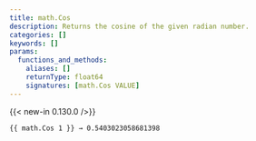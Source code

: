 ```yaml
---
title: math.Cos
description: Returns the cosine of the given radian number.
categories: []
keywords: []
params:
  functions_and_methods:
    aliases: []
    returnType: float64
    signatures: [math.Cos VALUE]
---
```


{{< new-in 0.130.0 />}}

```go-html-template
{{ math.Cos 1 }} → 0.5403023058681398
```
